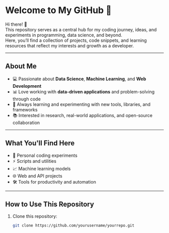 # Welcome to My GitHub 🚀

Hi there! 👋  
This repository serves as a central hub for my coding journey, ideas, and experiments in programming, data science, and beyond.  
Here, you’ll find a collection of projects, code snippets, and learning resources that reflect my interests and growth as a developer.

---

## About Me
- 💻 Passionate about **Data Science**, **Machine Learning**, and **Web Development**
- 📊 Love working with **data-driven applications** and problem-solving through code
- 🌱 Always learning and experimenting with new tools, libraries, and frameworks
- 📚 Interested in research, real-world applications, and open-source collaboration

---

## What You'll Find Here
- 📂 Personal coding experiments
- ⚡ Scripts and utilities
- 📈 Machine learning models
- 🌐 Web and API projects
- 🛠 Tools for productivity and automation

---

## How to Use This Repository
1. Clone this repository:
   ```bash
   git clone https://github.com/yourusername/yourrepo.git

